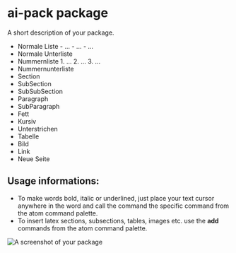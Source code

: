 ai-pack package
===============

A short description of your package.

-	Normale Liste - ... - ... - ...
-	Normale Unterliste
-	Nummernliste 1. ... 2. ... 3. ...
-	Nummernunterliste
-	Section
-	SubSection
-	SubSubSection
-	Paragraph
-	SubParagraph
-	Fett
-	Kursiv
-	Unterstrichen
-	Tabelle
-	Bild
-	Link
-	Neue Seite

Usage informations:
-------------------

-	To make words bold, italic or underlined, just place your text cursor anywhere in the word and call the command the specific command from the atom command palette.
-	To insert latex sections, subsections, tables, images etc. use the **add** commands from the atom command palette.

![A screenshot of your package](https://f.cloud.github.com/assets/69169/2290250/c35d867a-a017-11e3-86be-cd7c5bf3ff9b.gif)
